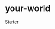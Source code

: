 # your-world

[Starter](https://drive.google.com/drive/folders/1DrG6oF1Fm-HPyX0-4kT6E1WcIUkRICCm?usp=sharing)
